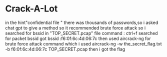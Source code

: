 # Crack-A-Lot

 in the hint"confidential file "  there was thousands of passwords,so i asked chat gpt to give a method so it recommended brute force attack 
so i searched for bssid in "TOP_SECRET.pcap" file 
command :
ctrl+f
searched for packet bssid
got bssid :f6:0f:6c:4d:06:7c
then used aircrack-ng for brute force attack
command which i used 
  aircrack-ng -w the_secret_flag.txt -b f6:0f:6c:4d:06:7c TOP_SECRET.pcap
then i got the flag
